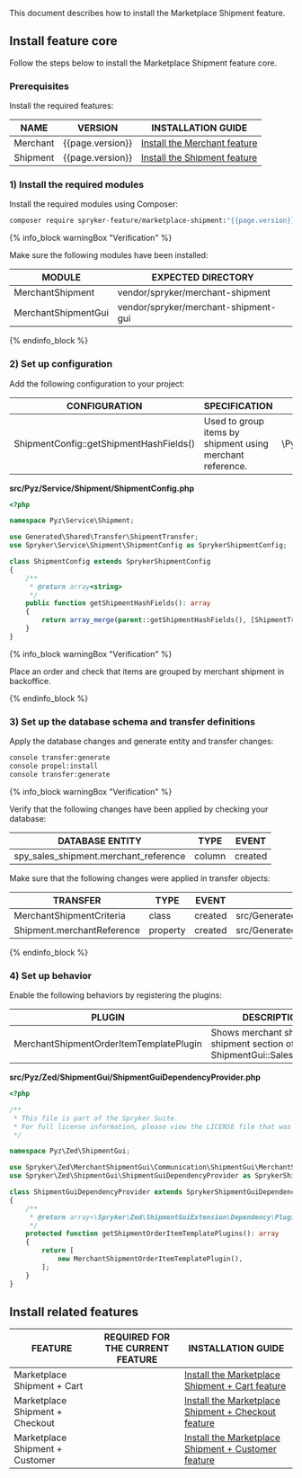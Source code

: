 This document describes how to install the Marketplace Shipment feature.

## Install feature core

Follow the steps below to install the Marketplace Shipment feature core.

### Prerequisites

Install the required features:

| NAME | VERSION | INSTALLATION GUIDE |
|-|-|-|
| Merchant | {{page.version}} | [Install the Merchant feature](/docs/pbc/all/merchant-management/{{page.version}}/marketplace/install-and-upgrade/install-features/install-the-marketplace-merchant-feature.html) |
| Shipment | {{page.version}} | [Install the Shipment feature](/docs/pbc/all/carrier-management/{{site.version}}/base-shop/install-and-upgrade/install-features/install-the-shipment-feature.html) |


### 1) Install the required modules

Install the required modules using Composer:

```bash
composer require spryker-feature/marketplace-shipment:"{{page.version}}" --update-with-dependencies
```

{% info_block warningBox "Verification" %}

Make sure the following modules have been installed:

| MODULE | EXPECTED DIRECTORY |
|-|-|
| MerchantShipment | vendor/spryker/merchant-shipment |
| MerchantShipmentGui | vendor/spryker/merchant-shipment-gui |

{% endinfo_block %}

### 2) Set up configuration

Add the following configuration to your project:

| CONFIGURATION | SPECIFICATION | NAMESPACE |
|-|-|-|
| ShipmentConfig::getShipmentHashFields() | Used to group items by shipment using merchant reference. | \Pyz\Service\Shipment |

**src/Pyz/Service/Shipment/ShipmentConfig.php**

```php
<?php

namespace Pyz\Service\Shipment;

use Generated\Shared\Transfer\ShipmentTransfer;
use Spryker\Service\Shipment\ShipmentConfig as SprykerShipmentConfig;

class ShipmentConfig extends SprykerShipmentConfig
{
    /**
     * @return array<string>
     */
    public function getShipmentHashFields(): array
    {
        return array_merge(parent::getShipmentHashFields(), [ShipmentTransfer::MERCHANT_REFERENCE]);
    }
}
```

{% info_block warningBox "Verification" %}

Place an order and check that items are grouped by merchant shipment in backoffice.

{% endinfo_block %}

### 3) Set up the database schema and transfer definitions

Apply the database changes and generate entity and transfer changes:

```bash
console transfer:generate
console propel:install
console transfer:generate
```

{% info_block warningBox "Verification" %}

Verify that the following changes have been applied by checking your database:

| DATABASE ENTITY | TYPE | EVENT |
|-|-|-|
| spy_sales_shipment.merchant_reference | column | created |

Make sure that the following changes were applied in transfer objects:

| TRANSFER  | TYPE  | EVENT | PATH  |
|-|-|-|-|
| MerchantShipmentCriteria | class | created | src/Generated/Shared/Transfer/MerchantShipmentCriteria |
| Shipment.merchantReference | property | created | src/Generated/Shared/Transfer/ShipmentTransfer |

{% endinfo_block %}

### 4) Set up behavior

Enable the following behaviors by registering the plugins:

| PLUGIN | DESCRIPTION | PREREQUISITES | NAMESPACE |
|-|-|-|-|
| MerchantShipmentOrderItemTemplatePlugin | Shows merchant shipment in shipment section of the ShipmentGui::SalesController |  | Spryker\Zed\MerchantShipmentGui\Communication\ShipmentGui |

**src/Pyz/Zed/ShipmentGui/ShipmentGuiDependencyProvider.php**

```php
<?php

/**
 * This file is part of the Spryker Suite.
 * For full license information, please view the LICENSE file that was distributed with this source code.
 */

namespace Pyz\Zed\ShipmentGui;

use Spryker\Zed\MerchantShipmentGui\Communication\ShipmentGui\MerchantShipmentOrderItemTemplatePlugin;
use Spryker\Zed\ShipmentGui\ShipmentGuiDependencyProvider as SprykerShipmentGuiDependencyProvider;

class ShipmentGuiDependencyProvider extends SprykerShipmentGuiDependencyProvider
{
    /**
     * @return array<\Spryker\Zed\ShipmentGuiExtension\Dependency\Plugin\ShipmentOrderItemTemplatePluginInterface>
     */
    protected function getShipmentOrderItemTemplatePlugins(): array
    {
        return [
            new MerchantShipmentOrderItemTemplatePlugin(),
        ];
    }
}
```

## Install related features

| FEATURE | REQUIRED FOR THE CURRENT FEATURE| INSTALLATION GUIDE |
|-|-|-|
| Marketplace Shipment + Cart | | [Install the Marketplace Shipment + Cart feature](/docs/pbc/all/carrier-management/{{page.version}}/marketplace/install-features/install-the-marketplace-shipment-cart-feature.html) |
| Marketplace Shipment + Checkout | | [Install the Marketplace Shipment + Checkout feature](/docs/pbc/all/carrier-management/{{page.version}}/marketplace/install-features/install-the-marketplace-shipment-checkout-feature.html) |
| Marketplace Shipment + Customer | | [Install the Marketplace Shipment + Customer feature](/docs/pbc/all/carrier-management/{{page.version}}/marketplace/install-features/install-marketplace-shipment-customer-feature.html) |
